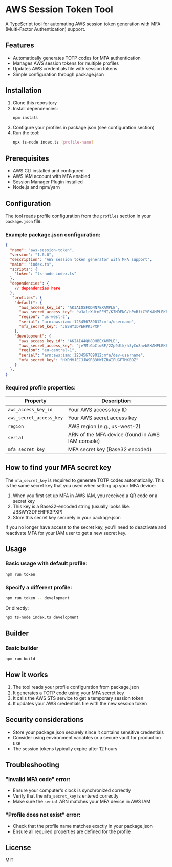 # AWS Session Token Tool

A TypeScript tool for automating AWS session token generation with MFA (Multi-Factor Authentication) support.

## Features

- Automatically generates TOTP codes for MFA authentication
- Manages AWS session tokens for multiple profiles
- Updates AWS credentials file with session tokens
- Simple configuration through package.json

## Installation

1. Clone this repository
2. Install dependencies:
   ```bash
   npm install
   ```
3. Configure your profiles in package.json (see configuration section)
4. Run the tool:
   ```bash
   npx ts-node index.ts [profile-name]
   ```

## Prerequisites

- AWS CLI installed and configured
- AWS IAM account with MFA enabled
- Session Manager Plugin installed
- Node.js and npm/yarn

## Configuration

The tool reads profile configuration from the `profiles` section in your `package.json` file.

### Example package.json configuration:

```json
{
  "name": "aws-session-token",
  "version": "1.0.0",
  "description": "AWS session token generator with MFA support",
  "main": "index.ts",
  "scripts": {
    "token": "ts-node index.ts"
  },
  "dependencies": {
    // dependencies here
  },
   "profiles": {
    "default": {
      "aws_access_key_id": "AKIAIOSFODNN7EXAMPLE",
      "aws_secret_access_key": "wJalrXUtnFEMI/K7MDENG/bPxRfiCYEXAMPLEKEY",
      "region": "us-west-2",
      "serial": "arn:aws:iam::123456789012:mfa/username",
      "mfa_secret_key": "JBSWY3DPEHPK3PXP"
    },
    "development": {
      "aws_access_key_id": "AKIAI44QH8DHBEXAMPLE",
      "aws_secret_access_key": "je7MtGbClwBF/2Zp9Utk/h3yCo8nvbEXAMPLEKEY",
      "region": "eu-central-1",
      "serial": "arn:aws:iam::123456789012:mfa/dev-username",
      "mfa_secret_key": "HXDMVJECJJWSRB3HWIZR4IFUGFTMXBOZ"
    }
  },
}
```

### Required profile properties:

| Property | Description |
|----------|-------------|
| `aws_access_key_id` | Your AWS access key ID |
| `aws_secret_access_key` | Your AWS secret access key |
| `region` | AWS region (e.g., us-west-2) |
| `serial` | ARN of the MFA device (found in AWS IAM console) |
| `mfa_secret_key` | MFA secret key (Base32 encoded) |

## How to find your MFA secret key

The `mfa_secret_key` is required to generate TOTP codes automatically. This is the same secret key that you used when setting up your MFA device:

1. When you first set up MFA in AWS IAM, you received a QR code or a secret key
2. This key is a Base32-encoded string (usually looks like: JBSWY3DPEHPK3PXP)
3. Store this secret key securely in your package.json

If you no longer have access to the secret key, you'll need to deactivate and reactivate MFA for your IAM user to get a new secret key.

## Usage

### Basic usage with default profile:

```bash
npm run token
```

### Specify a different profile:

```bash
npm run token -- development
```

Or directly:

```bash
npx ts-node index.ts development
```

## Builder

### Basic builder

```bash
npm run build
```

## How it works

1. The tool reads your profile configuration from package.json
2. It generates a TOTP code using your MFA secret key
3. It calls the AWS STS service to get a temporary session token
4. It updates your AWS credentials file with the new session token

## Security considerations

- Store your package.json securely since it contains sensitive credentials
- Consider using environment variables or a secure vault for production use
- The session tokens typically expire after 12 hours

## Troubleshooting

### "Invalid MFA code" error:
- Ensure your computer's clock is synchronized correctly
- Verify that the `mfa_secret_key` is entered correctly
- Make sure the `serial` ARN matches your MFA device in AWS IAM

### "Profile does not exist" error:
- Check that the profile name matches exactly in your package.json
- Ensure all required properties are defined for the profile

## License

MIT